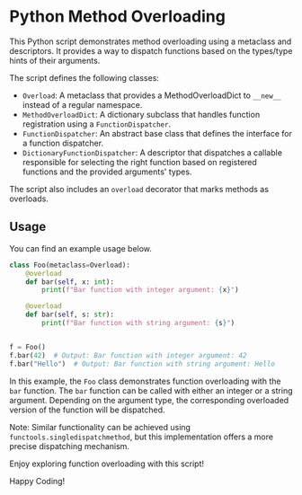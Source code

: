 # Python Method Overloading

This Python script demonstrates method overloading using a metaclass and descriptors. It provides a way to dispatch functions based on the types/type hints of their arguments.

The script defines the following classes:

- `Overload`: A metaclass that provides a MethodOverloadDict to `__new__` instead of a regular namespace.
- `MethodOverloadDict`: A dictionary subclass that handles function registration using a `FunctionDispatcher`.
- `FunctionDispatcher`: An abstract base class that defines the interface for a function dispatcher.
- `DictionaryFunctionDispatcher`: A descriptor that dispatches a callable responsible for selecting the right function based on registered functions and the provided arguments' types.

The script also includes an `overload` decorator that marks methods as overloads.

## Usage

You can find an example usage below.

```python
class Foo(metaclass=Overload):
    @overload
    def bar(self, x: int):
        print(f"Bar function with integer argument: {x}")

    @overload
    def bar(self, s: str):
        print(f"Bar function with string argument: {s}")


f = Foo()
f.bar(42)  # Output: Bar function with integer argument: 42
f.bar("Hello")  # Output: Bar function with string argument: Hello
```

In this example, the `Foo` class demonstrates function overloading with the `bar` function. The `bar` function can be called with either an integer or a string argument. Depending on the argument type, the corresponding overloaded version of the function will be dispatched.

Note: Similar functionality can be achieved using `functools.singledispatchmethod`, but this implementation offers a more precise dispatching mechanism.

Enjoy exploring function overloading with this script!

Happy Coding!

